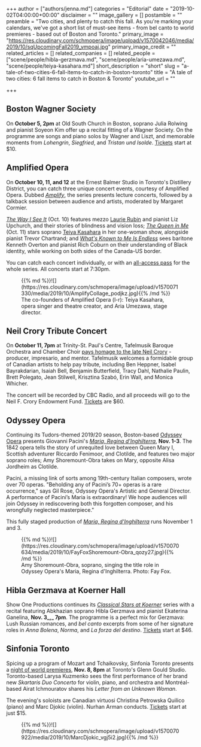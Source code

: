 +++
author = ["authors/jenna.md"]
categories = "Editorial"
date = "2019-10-02T04:00:00+00:00"
disclaimer = ""
image_gallery = []
postamble = ""
preamble = "Two cities, and plenty to catch this fall. As you're marking your calendars, we've got a short list of must-see items - from bel canto to world premieres - based out of Boston and Toronto."
primary_image = "https://res.cloudinary.com/schmopera/image/upload/v1570042046/media/2019/10/sqUpcomingFall2019_vmpoaj.jpg"
primary_image_credit = ""
related_articles = []
related_companies = []
related_people = ["scene/people/hibla-gerzmava.md", "scene/people/aria-umezawa.md", "scene/people/teiya-kasahara.md"]
short_description = "short"
slug = "a-tale-of-two-cities-6-fall-items-to-catch-in-boston-toronto"
title = "A tale of two cities: 6 fall items to catch in Boston & Toronto"
youtube_url = ""

+++
## Boston Wagner Society

On **October 5, 2pm** at Old South Church in Boston, soprano Julia Rolwing and pianist Soyeon Kim offer up a recital fitting of a Wagner Society. On the programme are songs and piano solos by Wagner and Liszt, and memorable moments from _Lohengrin_, _Siegfried_, and _Tristan und Isolde_. [Tickets](https://www.eventbrite.com/e/wagner-and-liszt-tickets-63775079981) start at $10.

## Amplified Opera

On **October 10, 11, and 12** at the Ernest Balmer Studio in Toronto's Distillery District, you can catch three unique concert events, courtesy of Amplified Opera. Dubbed [_Amplify_](https://www.amplifiedopera.com/), the series presents lecture concerts, followed by a talkback session between audience and artists, moderated by Margaret Cormier.

[_The Way I See It_](https://www.amplifiedopera.com/the-way-i-see-it) (Oct. 10) features mezzo [Laurie Rubin](https://www.sevenstories.com/books/3061-do-you-dream-in-color) and pianist Liz Upchurch, and their stories of blindness and vision loss; [_The Queen in Me_](https://www.amplifiedopera.com/the-queen-in-me) (Oct. 11) stars soprano [Teiya Kasahara](/scene/people/teiya-kasahara/) in her one-woman show, alongside pianist Trevor Chartrand; and [_What's Known to Me Is Endless_](https://www.amplifiedopera.com/whats-known-to-me-is-endless) sees baritone Kenneth Overton and pianist Rich Coburn on their understanding of Black identity, while working on both sides of the Canada-US border.

You can catch each concert individually, or with an [all-access pass](https://www.eventbrite.com/e/amplify-all-concerts-pass-2019-tickets-73320472507) for the whole series. All concerts start at 7:30pm.

<figure data-type="image">{{% md %}}![](https://res.cloudinary.com/schmopera/image/upload/v1570071330/media/2019/10/AmplifyCollage_podjkz.jpg){{% /md %}}

<figcaption>The co-founders of Amplified Opera (l-r): Teiya Kasahara, opera singer and theatre creator, and Aria Umezawa, stage director.</figcaption>

</figure>

## Neil Crory Tribute Concert

On **October 11, 7pm** at Trinity-St. Paul's Centre, Tafelmusik Baroque Orchestra and Chamber Choir [pays homage to the late Neil Crory](https://www.tafelmusik.org/concert-calendar/events/neil-crory-tribute-concert) - producer, impresario, and mentor. Tafelmusik welcomes a formidable group of Canadian artists to help pay tribute, including Ben Heppner, Isabel Bayrakdarian, Isaiah Bell, Benjamin Butterfield, Tracy Dahl, Nathalie Paulin, Brett Polegato, Jean Stilwell, Krisztina Szabó, Erin Wall, and Monica Whicher. 

The concert will be recorded by CBC Radio, and all proceeds will go to the Neil F. Crory Endowment Fund. [Tickets](https://www.tafelmusik.org/concert-calendar/events/neil-crory-tribute-concert) are $60.

## Odyssey Opera

Continuing its Tudors-themed 2019/20 season, Boston-based [Odyssey Opera](/scene/companies/odyssey-opera/) presents Giovanni Pacini's [_Maria, Regina d'Inghilterra_](https://www.odysseyopera.org/2019-pacini-maria-regina-d-inghilterra/), **Nov. 1-3**. The 1842 opera tells the story of unrequited love between Queen Mary I, Scottish adventurer Riccardo Fenimoor, and Clotilde, and features two major soprano roles; Amy Shoremount-Obra takes on Mary, opposite Alisa Jordheim as Clotilde.

Pacini, a missing link of sorts among 19th-century Italian composers, wrote over 70 operas. "Beholding any of Pacini’s 70+ operas is a rare occurrence," says Gil Rose, Odyssey Opera's Artistic and General Director. A performance of Pacini’s Maria is extraordinary! We hope audiences will join Odyssey in rediscovering both this forgotten composer, and his wrongfully neglected masterpiece."

This fully staged production of [_Maria, Regina d'Inghilterra_](https://www.bostontheatrescene.com/season/maria-regina-dInghilterra/) runs November 1 and 3.

<figure data-type="image">{{% md %}}![](https://res.cloudinary.com/schmopera/image/upload/v1570070634/media/2019/10/FayFoxShoremount-Obra_qozy27.jpg){{% /md %}}

<figcaption>Amy Shoremount-Obra, soprano, singing the title role in Odyssey Opera's Maria, Regina d'Inghilterra. Photo: Fay Fox.</figcaption>

</figure>

## Hibla Gerzmava at Koerner Hall

Show One Productions continues its [_Classical Stars at Koerner_](https://showoneproductions.ca/event/hibla-gerzmava-20191103/) series with a recital featuring Abkhazian soprano Hibla Gerzmava and pianist Ekaterina Ganelina, **Nov. 3_,_ 7pm**. The programme is a perfect mix for Gerzmava: Lush Russian romances, and _bel canto_ excerpts from some of her signature roles in _Anna Bolena_, _Norma_, and _La forza del destino_. [Tickets](https://www.rcmusic.com/event-calendar/show-one-presents-hibla-gerzmava) start at $46.

## Sinfonia Toronto

Spicing up a program of Mozart and Tchaikovsky, Sinfonia Toronto presents a [night of world premieres](http://www.sinfoniatoronto.com/web/page.aspx?title=Mozart+%26+Tchaikovsky), **Nov. 8, 8pm** at Toronto's Glenn Gould Studio. Toronto-based Larysa Kuzmenko sees the first performance of her brand new _Skartaris Duo Concerto_ for violin, piano, and orchestra and Montréal-based Airat Ichmouratov shares his _Letter from an Unknown Woman_. 

The evening's soloists are Canadian virtuosi Christina Petrowska Quilico (piano) and Marc Djokic (violin). Nurhan Arman conducts. [Tickets](http://www.sinfoniatoronto.com/web/page.aspx?title=Mozart+%26+Tchaikovsky) start at just $15.

<figure data-type="image">{{% md %}}![](https://res.cloudinary.com/schmopera/image/upload/v1570070922/media/2019/10/MarcDjokic_vgj5i2.jpg){{% /md %}}

<figcaption></figcaption>

</figure>